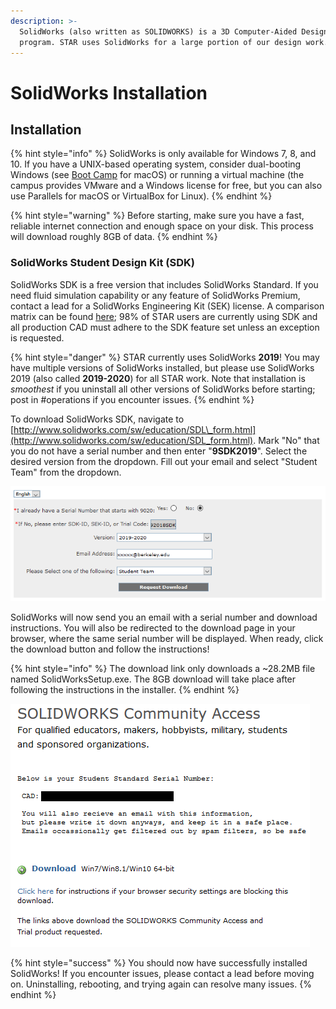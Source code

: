 ```yaml
---
description: >-
  SolidWorks (also written as SOLIDWORKS) is a 3D Computer-Aided Design (CAD)
  program. STAR uses SolidWorks for a large portion of our design work.
---
```


# SolidWorks Installation

## Installation

{% hint style="info" %}
SolidWorks is only available for Windows 7, 8, and 10. If you have a UNIX-based operating system, consider dual-booting Windows \(see [Boot Camp](https://support.apple.com/en-us/HT201468) for macOS\) or running a virtual machine \(the campus provides VMware and a Windows license for free, but you can also use Parallels for macOS or VirtualBox for Linux\).
{% endhint %}

{% hint style="warning" %}
Before starting, make sure you have a fast, reliable internet connection and enough space on your disk. This process will download roughly 8GB of data.
{% endhint %}

### SolidWorks Student Design Kit \(SDK\)

SolidWorks SDK is a free version that includes SolidWorks Standard. If you need fluid simulation capability or any feature of SolidWorks Premium, contact a lead for a SolidWorks Engineering Kit \(SEK\) license. A comparison matrix can be found [here](https://www.solidworks.com/sw/docs/Student_Access_Product_Matrix_LB.pdf); 98% of STAR users are currently using SDK and all production CAD must adhere to the SDK feature set unless an exception is requested.

{% hint style="danger" %}
STAR currently uses SolidWorks **2019**! You may have multiple versions of SolidWorks installed, but please use SolidWorks 2019 \(also called **2019-2020**\) for all STAR work. Note that installation is _smoothest_ if you uninstall all other versions of SolidWorks before starting; post in \#operations if you encounter issues.
{% endhint %}

To download SolidWorks SDK, navigate to [http://www.solidworks.com/sw/education/SDL\_form.html](http://www.solidworks.com/sw/education/SDL_form.html). Mark "No" that you do not have a serial number and then enter "**9SDK2019**". Select the desired version from the dropdown. Fill out your email and select "Student Team" from the dropdown.

![](../../.gitbook/assets/sw19.PNG)

SolidWorks will now send you an email with a serial number and download instructions. You will also be redirected to the download page in your browser, where the same serial number will be displayed. When ready, click the download button and follow the instructions!

{% hint style="info" %}
The download link only downloads a ~28.2MB file named SolidWorksSetup.exe. The 8GB download will take place after following the instructions in the installer.
{% endhint %}

![Download page](../../.gitbook/assets/sw1.png)

{% hint style="success" %}
You should now have successfully installed SolidWorks! If you encounter issues, please contact a lead before moving on. Uninstalling, rebooting, and trying again can resolve many issues.
{% endhint %}

